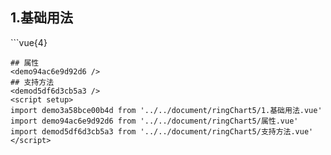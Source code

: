 ## 1.基础用法
<demo3a58bce00b4d />
```vue{4}
<template>
    <ring-chart-5 ref="chartRef" v-bind="chartOption"></ring-chart-5>
</template>

<script setup>
import { ref, onMounted } from 'vue';

const chartRef = ref();

const seriesData = [
    { value: 1048, name: '正常' },
    { value: 735, name: '故障' },
    { value: 580, name: '告警' },
    { value: 484, name: '离线' },
    { value: 123, name: '危险' }
];
// 组合配置项
const chartOption = {
    seriesData
};

onMounted(() => chartRef.value.renderChart());
</script>
<style lang="scss" scoped>
.zrx-chart {
    height: 664px;
    background-color: rgb(3, 43, 68);
}
</style>
```
## 属性
<demo94ac6e9d92d6 />
## 支持方法
<demod5df6d3cb5a3 />
<script setup>
import demo3a58bce00b4d from '../../document/ringChart5/1.基础用法.vue'
import demo94ac6e9d92d6 from '../../document/ringChart5/属性.vue'
import demod5df6d3cb5a3 from '../../document/ringChart5/支持方法.vue'
</script>